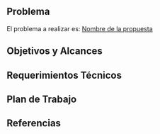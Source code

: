 ## Problema

El problema a realizar es: [Nombre de la propuesta](./propuesta.md)

## Objetivos y Alcances

## Requerimientos Técnicos

## Plan de Trabajo

## Referencias